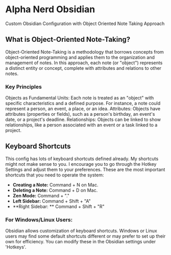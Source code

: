 # Alpha Nerd Obsidian
 Custom Obsidian Configuration with Object Oriented Note Taking Approach

## What is Object-Oriented Note-Taking?
Object-Oriented Note-Taking is a methodology that borrows concepts from object-oriented programming and applies them to the organization and management of notes. In this approach, each note (or "object") represents a distinct entity or concept, complete with attributes and relations to other notes.

### Key Principles
Objects as Fundamental Units: Each note is treated as an "object" with specific characteristics and a defined purpose. For instance, a note could represent a person, an event, a place, or an idea.
Attributes: Objects have attributes (properties or fields), such as a person's birthday, an event's date, or a project's deadline.
Relationships: Objects can be linked to show relationships, like a person associated with an event or a task linked to a project.

## Keyboard Shortcuts
This config has lots of keyboard shortcuts defined already. 
My shortcuts might not make sense to you. I encourage you to go through the Hotkey Settings and adjust them to your preferences.
These are the most important shortcuts that you need to operate the system:

- **Creating a Note:** Command + N on Mac. 
- **Deleting a Note:** Command + D on Mac. 
- **Zen Mode:** Command + "."
- **Left Sidebar:** Command + Shift + "A"
- **Right Sidebar: ** Command + Shift + "R"

### For Windows/Linux Users:
Obsidian allows customization of keyboard shortcuts. Windows or Linux users may find some default shortcuts different or may prefer to set up their own for efficiency. You can modify these in the Obsidian settings under 'Hotkeys'.


